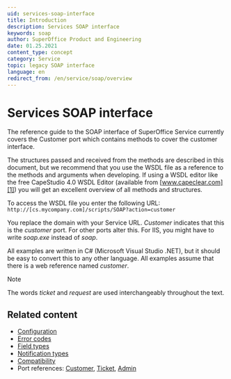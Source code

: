 ```yaml
---
uid: services-soap-interface
title: Introduction
description: Services SOAP interface
keywords: soap
author: SuperOffice Product and Engineering
date: 01.25.2021
content_type: concept
category: Service
topic: legacy SOAP interface
language: en
redirect_from: /en/service/soap/overview
---
```


# Services SOAP interface

The reference guide to the SOAP interface of SuperOffice Service currently covers the Customer port which contains methods to cover the customer interface.

The structures passed and received from the methods are described in this document, but we recommend that you use the WSDL file as a reference to the methods and arguments when developing. If using a WSDL editor like the free CapeStudio 4.0 WSDL Editor (available from [www.capeclear.com][1]) you will get an excellent overview of all methods and structures.

To access the WSDL file you enter the following URL: `http://[cs.mycompany.com]/scripts/SOAP?action=customer`

You replace the domain with your Service URL. *Customer* indicates that this is the *customer* port. For other ports alter this. For IIS, you might have to write *soap.exe* instead of *soap*.

All examples are written in C# (Microsoft Visual Studio .NET), but it should be easy to convert this to any other language. All examples assume that there is a web reference named *customer*.

> [!NOTE]
> The words *ticket* and *request* are used interchangeably throughout the text.

## Related content

* [Configuration][2]
* [Error codes][3]
* [Field types][4]
* [Notification types][5]
* [Compatibility][6]
* Port references: [Customer][7], [Ticket][9], [Admin][8]

<!-- Referenced links -->
[1]: http://www.capeclear.com/
[2]: config.md
[3]: error-codes.md
[4]: field-types.md
[5]: notification-types.md
[6]: compatibility.md
[7]: ports/customer/index.md
[8]: ports/admin/index.md
[9]: ports/ticket/index.md

